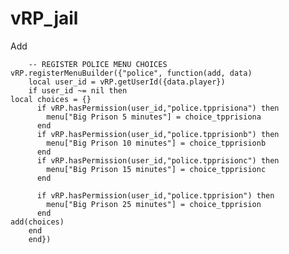 # vRP_jail


Add

		-- REGISTER POLICE MENU CHOICES
	vRP.registerMenuBuilder({"police", function(add, data)
		local user_id = vRP.getUserId({data.player})
		if user_id ~= nil then
    local choices = {}
          if vRP.hasPermission(user_id,"police.tpprisiona") then
            menu["Big Prison 5 minutes"] = choice_tpprisiona
          end
          if vRP.hasPermission(user_id,"police.tpprisionb") then
            menu["Big Prison 10 minutes"] = choice_tpprisionb
          end
          if vRP.hasPermission(user_id,"police.tpprisionc") then
            menu["Big Prison 15 minutes"] = choice_tpprisionc
          end
          
          if vRP.hasPermission(user_id,"police.tpprision") then
            menu["Big Prison 25 minutes"] = choice_tpprision
          end
    add(choices)
    	end
		end})